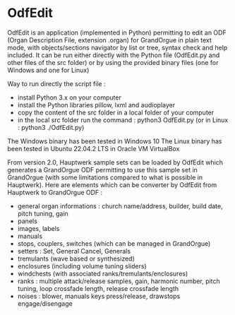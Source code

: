 # OdfEdit
OdfEdit is an application (implemented in Python) permitting to edit an ODF (Organ Description File, extension .organ) for GrandOrgue in plain text mode, with objects/sections navigator by list or tree, syntax check and help included.
It can be run either directly with the Python file (OdfEdit.py and other files of the src folder) or by using the provided binary files (one for Windows and one for Linux)

Way to run directly the script file :
- install Python 3.x on your computer
- install the Python libraries pillow, lxml and audioplayer
- copy the content of the src folder in a local folder of your computer
- in the local src folder run the command : python3 OdfEdit.py (or in Linux : python3 ./OdfEdit.py)

The Windows binary has been tested in Windows 10
The Linux binary has been tested in Ubuntu 22.04.2 LTS in Oracle VM VirtualBox

From version 2.0, Hauptwerk sample sets can be loaded by OdfEdit which generates a GrandOrgue ODF permitting to use this sample set in GrandOrgue (with some limitations compared to what is possible in Hauptwerk).
Here are elements which can be converter by OdfEdit from Hauptwerk to GrandOrgue ODF :
- general organ informations : church name/address, builder, build date, pitch tuning, gain
- panels
- images, labels
- manuals
- stops, couplers, switches (which can be managed in GrandOrgue)
- setters : Set, General Cancel, Generals
- tremulants (wave based or synthesized)
- enclosures (including volume tuning sliders)
- windchests (with associated ranks/tremulants/enclosures)
- ranks : multiple attack/release samples, gain, harmonic number, pitch tuning, loop crossfade length, release crossfade length
- noises : blower, manuals keys press/release, drawstops engage/disengage
